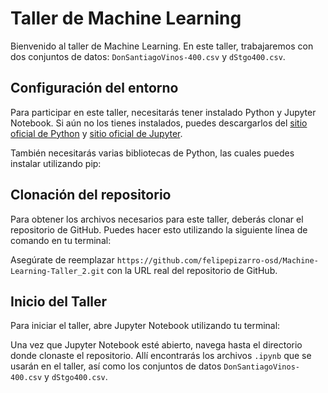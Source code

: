 # Taller de Machine Learning

Bienvenido al taller de Machine Learning. En este taller, trabajaremos con dos conjuntos de datos: `DonSantiagoVinos-400.csv` y `dStgo400.csv`.

## Configuración del entorno

Para participar en este taller, necesitarás tener instalado Python y Jupyter Notebook. Si aún no los tienes instalados, puedes descargarlos del [sitio oficial de Python](https://www.python.org/downloads/) y [sitio oficial de Jupyter](https://jupyter.org/install).

También necesitarás varias bibliotecas de Python, las cuales puedes instalar utilizando pip:


## Clonación del repositorio

Para obtener los archivos necesarios para este taller, deberás clonar el repositorio de GitHub. Puedes hacer esto utilizando la siguiente línea de comando en tu terminal:


Asegúrate de reemplazar `https://github.com/felipepizarro-osd/Machine-Learning-Taller_2.git` con la URL real del repositorio de GitHub.

## Inicio del Taller

Para iniciar el taller, abre Jupyter Notebook utilizando tu terminal:


Una vez que Jupyter Notebook esté abierto, navega hasta el directorio donde clonaste el repositorio. Allí encontrarás los archivos `.ipynb` que se usarán en el taller, así como los conjuntos de datos `DonSantiagoVinos-400.csv` y `dStgo400.csv`.

